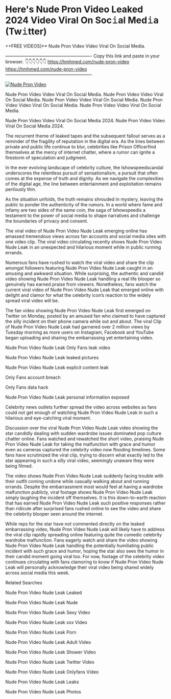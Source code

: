 # Here's Nude Pron Video Leaked 2024 Video Viral On Soc𝚒al Med𝚒a (Tw𝚒tter)

++FREE VIDEOS]** Nude Pron Video Video Viral On Social Media.

———————————————————-
Copy this link and paste in your browser.
👇👇👇👇👇👇
https://hmhmed.com/nude-pron-video
https://hmhmed.com/nude-pron-video
———————————————————-

[![Nude Pron Video](https://i.imgur.com/dJHk4Zq.gif)](https://hmhmed.com/nude-pron-video)

Nude Pron Video Video Viral On Social Media. Nude Pron Video Video Viral On Social Media. Nude Pron Video Video Viral On Social Media. Nude Pron Video Video Viral On Social Media. Nude Pron Video Video Viral On Social Media.

Nude Pron Video Video Viral On Social Media 2024. Nude Pron Video Video Viral On Social Media 2024.

The recurrent theme of leaked tapes and the subsequent fallout serves as a reminder of the fragility of reputation in the digital era. As the lines between private and public life continue to blur, celebrities like Prison Officerfind themselves at the mercy of internet chatter, where a rumor can ignite a firestorm of speculation and judgment.

In the ever evolving landscape of celebrity culture, the Ishowspeedscandal underscores the relentless pursuit of sensationalism, a pursuit that often comes at the expense of truth and dignity. As we navigate the complexities of the digital age, the line between entertainment and exploitation remains perilously thin.

As the situation unfolds, the truth remains shrouded in mystery, leaving the public to ponder the authenticity of the rumors. In a world where fame and infamy are two sides of the same coin, the saga of Ishowspeedis a testament to the power of social media to shape narratives and challenge the boundaries of privacy and consent.

The viral video of Nude Pron Video Nude Leak emerging online has amassed tremendous views across fan accounts and social media sites with one video clip. The viral video circulating recently shows Nude Pron Video Nude Leak in an unexpected and hilarious moment while in public running errands.

Numerous fans have rushed to watch the viral video and share the clip amongst followers featuring Nude Pron Video Nude Leak caught in an amusing and awkward situation. While surprising, the authentic and candid video showing Nude Pron Video Nude Leak handling a real life blooper so genuinely has earned praise from viewers. Nonetheless, fans watch the current viral video of Nude Pron Video Nude Leak that emerged online with delight and clamor for what the celebrity icon’s reaction to the widely spread viral video will be.

The fan video showing Nude Pron Video Nude Leak first emerged on Twitter on Monday, posted by an amused fan who claimed to have captured the silly incident on their phone camera while out and about. The viral Clip of Nude Pron Video Nude Leak had garnered over 2 million views by Tuesday morning as more users on Instagram, Facebook and YouTube began uploading and sharing the embarrassing yet entertaining video.

Nude Pron Video Nude Leak Only Fans leak video

Nude Pron Video Nude Leak leaked pictures

Nude Pron Video Nude Leak explicit content leak

Only Fans account breach

Only Fans data hack

Nude Pron Video Nude Leak personal information exposed

Celebrity news outlets further spread the video across websites as fans could not get enough of watching Nude Pron Video Nude Leak in such a hilarious and eye-catching viral moment.

Discussion over the viral Nude Pron Video Nude Leak video showing the star candidly dealing with sudden wardrobe issues dominated pop culture chatter online. Fans watched and rewatched the short video, praising Nude Pron Video Nude Leak for taking the malfunction with grace and humor even as cameras captured the celebrity video now flooding timelines. Some fans have scrutinized the viral clip, trying to discern what exactly led to the star appearing in such a silly viral video, seemingly unaware they were being filmed.

The video shows Nude Pron Video Nude Leak suddenly facing trouble with their outfit coming undone while casually walking about and running errands. Despite the embarrassment most would feel at having a wardrobe malfunction publicly, viral footage shows Nude Pron Video Nude Leak simply laughing the incident off themselves. It is this down-to-earth reaction that has earned Nude Pron Video Nude Leak such positive responses rather than ridicule after surprised fans rushed online to see the video and share the celebrity blooper seen around the internet.

While reps for the star have not commented directly on the leaked embarrassing video, Nude Pron Video Nude Leak will likely have to address the viral clip rapidly spreading online featuring quite the comedic celebrity wardrobe malfunction. Fans eagerly watch and share the video showing Nude Pron Video Nude Leak handling the potentially humiliating public incident with such grace and humor, hoping the star also sees the humor in their candid moment going viral too. For now, footage of the celebrity video continues circulating with fans clamoring to know if Nude Pron Video Nude Leak will personally acknowledge their viral video being shared widely across social media this week.

Related Searches

Nude Pron Video Nude Leak Leaked

Nude Pron Video Nude Leak Nude

Nude Pron Video Nude Leak Sexy Video

Nude Pron Video Nude Leak xxx Video

Nude Pron Video Nude Leak Porn

Nude Pron Video Nude Leak Adult Video

Nude Pron Video Nude Leak Shower Video

Nude Pron Video Nude Leak Twitter Video

Nude Pron Video Nude Leak Onlyfans Video

Nude Pron Video Nude Leak Leaks

Nude Pron Video Nude Leak Photos